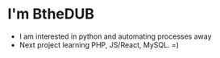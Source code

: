 # I'm BtheDUB

- I am interested in python and automating processes away
- Next project learning PHP, JS/React, MySQL. =)

<!---
BtheDUB/BtheDUB is a ✨ special ✨ repository because its `README.md` (this file) appears on your GitHub profile.
You can click the Preview link to take a look at your changes.
--->

